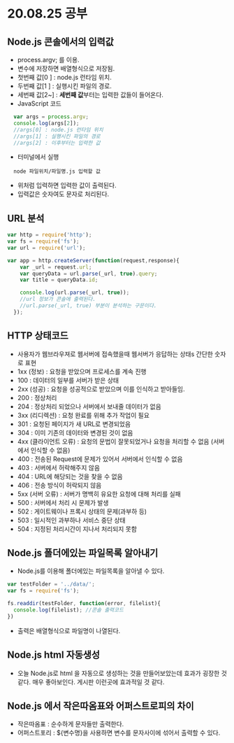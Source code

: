# 20.08.25 공부

## Node.js 콘솔에서의 입력값
 * process.argv; 를 이용.
 * 변수에 저장하면 배열형식으로 저장됨.
 * 첫번째 값[0 ] : node.js 런타임 위치.
 * 두번째 값[1 ] : 실행시킨 파일의 경로.
 * 세번째 값[2~] : **세번째 값**부터는 입력한 값들이 들어온다.
 * JavaScript 코드
```javascript
  var args = process.argv;
  console.log(args[2]);
  //args[0] : node.js 런타임 위치
  //args[1] : 실행시킨 파일의 경로
  //args[2] : 이후부터는 입력한 값
```
 * 터미널에서 실행
```terminal
  node 파일위치/파일명.js 입력할 값
```
  * 위처럼 입력하면 입력한 값이 출력된다.
  * 입력값은 숫자여도 문자로 처리된다.

## URL 분석
 ```javascript
 var http = require('http');
 var fs = require('fs');
 var url = require('url');

 var app = http.createServer(function(request,response){
     var _url = request.url;
     var queryData = url.parse(_url, true).query;
     var title = queryData.id;

     console.log(url.parse(_url, true));
     //url 정보가 콘솔에 출력된다.
     //url.parse(_url, true) 부분이 분석하는 구문이다.
   });
 ```
## HTTP 상태코드
 * 사용자가 웹브라우져로 웹서버에 접속했을때 웹서버가 응답하는 상태s 간단한 숫자로 표현
 * 1xx (정보) : 요청을 받았으며 프로세스를 계속 진행
  * 100 : 데이터의 일부를 서버가 받은 상태
 * 2xx (성공) : 요청을 성공적으로 받았으며 이를 인식하고 받아들임.
  * 200 : 정상처리
  * 204 : 정상처리 되었으나 서버에서 보내줄 데이터가 없음
 * 3xx (리디렉션) : 요청 완료를 위해 추가 작업이 필요
  * 301 : 요청된 페이지가 새 URL로 변경되었음
  * 304 : 이미 기존의 데이터와 변경된 것이 없음
 * 4xx (클라이언트 오류) : 요청의 문법이 잘못되었거나 요청을 처리할 수 없음 (서버에서 인식할 수 없음)
  * 400 : 전송된 Request에 문제가 있어서 서버에서 인식할 수 없음
  * 403 : 서버에서 허락해주지 않음
  * 404 : URL에 해당되는 것을 찾을 수 없음
  * 406 : 전송 방식이 허락되지 않음
 * 5xx (서버 오류) : 서버가 명백히 유요한 요청에 대해 처리를 실패
  * 500 : 서버에서 처리 시 문제가 발생
  * 502 : 게이트웨이나 프록시 상태의 문제(과부하 등)
  * 503 : 일시적인 과부하나 서비스 중단 상태
  * 504 : 지정된 처리시간이 지나서 처리되지 못함

## Node.js 폴더에있는 파일목록 알아내기
 * Node.js를 이용해 폴더에있는 파일목록을 알아낼 수 있다.
 ```javascript
 var testFolder = '../data/';
 var fs = require('fs');

 fs.readdir(testFolder, function(error, filelist){
   console.log(filelist); //콘솔 출력코드
 })
 ```
 * 출력은 배열형식으로 파일명이 나열된다.

## Node.js html 자동생성
* 오늘 Node.js로 html 을 자동으로 생성하는 것을 만들어보았는데 효과가 굉장한 것 같다. 매우 좋아보인다. 게시판 이런곳에 효과적일 것 같다.

## Node.js 에서 작은따옴표와 어퍼스트로피의 차이
* 작은따옴표 : 순수하게 문자들만 출력한다.
* 어퍼스트포리 : ${변수명}을 사용하면 변수를 문자사이에 섞어서 출력할 수 있다.
